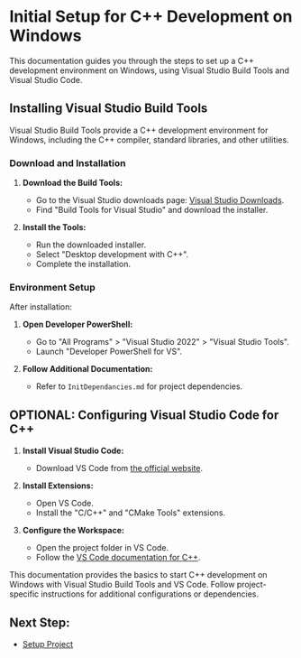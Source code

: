 # Initial Setup for C++ Development on Windows

This documentation guides you through the steps to set up a C++ development environment on Windows, using Visual Studio Build Tools and Visual Studio Code.

## Installing Visual Studio Build Tools

Visual Studio Build Tools provide a C++ development environment for Windows, including the C++ compiler, standard libraries, and other utilities.

### Download and Installation

1. **Download the Build Tools:**
   - Go to the Visual Studio downloads page: [Visual Studio Downloads](https://visualstudio.microsoft.com/en/downloads/).
   - Find "Build Tools for Visual Studio" and download the installer.

2. **Install the Tools:**
   - Run the downloaded installer.
   - Select "Desktop development with C++".
   - Complete the installation.

### Environment Setup

After installation:

1. **Open Developer PowerShell:**
   - Go to "All Programs" > "Visual Studio 2022" > "Visual Studio Tools".
   - Launch "Developer PowerShell for VS".

2. **Follow Additional Documentation:**
   - Refer to `InitDependancies.md` for project dependencies.

## OPTIONAL: Configuring Visual Studio Code for C++

1. **Install Visual Studio Code:**
   - Download VS Code from [the official website](https://code.visualstudio.com/).

2. **Install Extensions:**
   - Open VS Code.
   - Install the "C/C++" and "CMake Tools" extensions.

3. **Configure the Workspace:**
   - Open the project folder in VS Code.
   - Follow the [VS Code documentation for C++](https://code.visualstudio.com/docs/cpp/config-msvc).

This documentation provides the basics to start C++ development on Windows with Visual Studio Build Tools and VS Code. Follow project-specific instructions for additional configurations or dependencies.

## Next Step:
- [Setup Project](InitDependancies.md)
